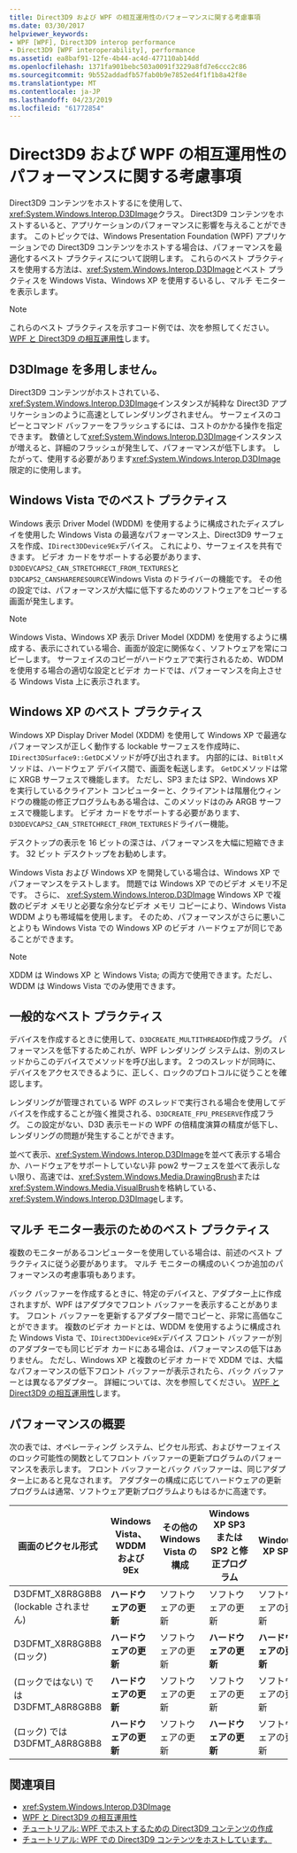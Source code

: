 ```yaml
---
title: Direct3D9 および WPF の相互運用性のパフォーマンスに関する考慮事項
ms.date: 03/30/2017
helpviewer_keywords:
- WPF [WPF], Direct3D9 interop performance
- Direct3D9 [WPF interoperability], performance
ms.assetid: ea8baf91-12fe-4b44-ac4d-477110ab14dd
ms.openlocfilehash: 1371fa901bebc503a0091f3229a8fd7e6ccc2c86
ms.sourcegitcommit: 9b552addadfb57fab0b9e7852ed4f1f1b8a42f8e
ms.translationtype: MT
ms.contentlocale: ja-JP
ms.lasthandoff: 04/23/2019
ms.locfileid: "61772854"
---
```

# <a name="performance-considerations-for-direct3d9-and-wpf-interoperability"></a>Direct3D9 および WPF の相互運用性のパフォーマンスに関する考慮事項
Direct3D9 コンテンツをホストするにを使用して、<xref:System.Windows.Interop.D3DImage>クラス。 Direct3D9 コンテンツをホストするいると、アプリケーションのパフォーマンスに影響を与えることができます。 このトピックでは、Windows Presentation Foundation (WPF) アプリケーションでの Direct3D9 コンテンツをホストする場合は、パフォーマンスを最適化するベスト プラクティスについて説明します。 これらのベスト プラクティスを使用する方法は、<xref:System.Windows.Interop.D3DImage>とベスト プラクティスを Windows Vista、Windows XP を使用するいるし、マルチ モニターを表示します。  
  
> [!NOTE]
>  これらのベスト プラクティスを示すコード例では、次を参照してください。 [WPF と Direct3D9 の相互運用性](wpf-and-direct3d9-interoperation.md)します。  
  
## <a name="use-d3dimage-sparingly"></a>D3DImage を多用しません。  
 Direct3D9 コンテンツがホストされている、<xref:System.Windows.Interop.D3DImage>インスタンスが純粋な Direct3D アプリケーションのように高速としてレンダリングされません。 サーフェイスのコピーとコマンド バッファーをフラッシュするには、コストのかかる操作を指定できます。 数値として<xref:System.Windows.Interop.D3DImage>インスタンスが増えると、詳細のフラッシュが発生して、パフォーマンスが低下します。 したがって、使用する必要があります<xref:System.Windows.Interop.D3DImage>限定的に使用します。  
  
## <a name="best-practices-on-windows-vista"></a>Windows Vista でのベスト プラクティス  
 Windows 表示 Driver Model (WDDM) を使用するように構成されたディスプレイを使用した Windows Vista の最適なパフォーマンス上、Direct3D9 サーフェスを作成、`IDirect3DDevice9Ex`デバイス。 これにより、サーフェイスを共有できます。 ビデオ カードをサポートする必要があります、`D3DDEVCAPS2_CAN_STRETCHRECT_FROM_TEXTURES`と`D3DCAPS2_CANSHARERESOURCE`Windows Vista のドライバーの機能です。 その他の設定では、パフォーマンスが大幅に低下するためのソフトウェアをコピーする画面が発生します。  
  
> [!NOTE]
>  Windows Vista、Windows XP 表示 Driver Model (XDDM) を使用するように構成する、表示にされている場合、画面が設定に関係なく、ソフトウェアを常にコピーします。 サーフェイスのコピーがハードウェアで実行されるため、WDDM を使用する場合の適切な設定とビデオ カードでは、パフォーマンスを向上させる Windows Vista 上に表示されます。  
  
## <a name="best-practices-on-windows-xp"></a>Windows XP のベスト プラクティス  
 Windows XP Display Driver Model (XDDM) を使用して Windows XP で最適なパフォーマンスが正しく動作する lockable サーフェスを作成時に、`IDirect3DSurface9::GetDC`メソッドが呼び出されます。 内部的には、`BitBlt`メソッドは、ハードウェア デバイス間で、画面を転送します。 `GetDC`メソッドは常に XRGB サーフェスで機能します。 ただし、SP3 または SP2、Windows XP を実行しているクライアント コンピューターと、クライアントは階層化ウィンドウの機能の修正プログラムもある場合は、このメソッドはのみ ARGB サーフェスで機能します。 ビデオ カードをサポートする必要があります、`D3DDEVCAPS2_CAN_STRETCHRECT_FROM_TEXTURES`ドライバー機能。  
  
 デスクトップの表示を 16 ビットの深さは、パフォーマンスを大幅に短縮できます。 32 ビット デスクトップをお勧めします。  
  
 Windows Vista および Windows XP を開発している場合は、Windows XP でパフォーマンスをテストします。 問題では Windows XP でのビデオ メモリ不足です。 さらに、 <xref:System.Windows.Interop.D3DImage> Windows XP で複数のビデオ メモリと必要な余分なビデオ メモリ コピーにより、Windows Vista WDDM よりも帯域幅を使用します。 そのため、パフォーマンスがさらに悪いことよりも Windows Vista での Windows XP のビデオ ハードウェアが同じであることができます。  
  
> [!NOTE]
>  XDDM は Windows XP と Windows Vista; の両方で使用できます。ただし、WDDM は Windows Vista でのみ使用できます。  
  
## <a name="general-best-practices"></a>一般的なベスト プラクティス  
 デバイスを作成するときに使用して、`D3DCREATE_MULTITHREADED`作成フラグ。 パフォーマンスを低下するためこれが、WPF レンダリング システムは、別のスレッドからこのデバイスでメソッドを呼び出します。 2 つのスレッドが同時に、デバイスをアクセスできるように、正しく、ロックのプロトコルに従うことを確認します。  
  
 レンダリングが管理されている WPF のスレッドで実行される場合を使用してデバイスを作成することが強く推奨される、`D3DCREATE_FPU_PRESERVE`作成フラグ。 この設定がない、D3D 表示モードの WPF の倍精度演算の精度が低下し、レンダリングの問題が発生することができます。  
  
 並べて表示、<xref:System.Windows.Interop.D3DImage>を並べて表示する場合か、ハードウェアをサポートしていない非 pow2 サーフェスを並べて表示しない限り、高速では、<xref:System.Windows.Media.DrawingBrush>または<xref:System.Windows.Media.VisualBrush>を格納している、<xref:System.Windows.Interop.D3DImage>します。  
  
## <a name="best-practices-for-multi-monitor-displays"></a>マルチ モニター表示のためのベスト プラクティス  
 複数のモニターがあるコンピューターを使用している場合は、前述のベスト プラクティスに従う必要があります。 マルチ モニターの構成のいくつか追加のパフォーマンスの考慮事項もあります。  
  
 バック バッファーを作成するときに、特定のデバイスと、アダプター上に作成されますが、WPF はアダプタでフロント バッファーを表示することがあります。 フロント バッファーを更新するアダプター間でコピーと、非常に高価なことができます。 複数のビデオ カードとは、WDDM を使用するように構成された Windows Vista で、`IDirect3DDevice9Ex`デバイス フロント バッファーが別のアダプターでも同じビデオ カードにある場合は、パフォーマンスの低下はありません。 ただし、Windows XP と複数のビデオ カードで XDDM では、大幅なパフォーマンスの低下フロント バッファーが表示されたら、バック バッファーとは異なるアダプター。 詳細については、次を参照してください。 [WPF と Direct3D9 の相互運用性](wpf-and-direct3d9-interoperation.md)します。  
  
## <a name="performance-summary"></a>パフォーマンスの概要  
 次の表では、オペレーティング システム、ピクセル形式、およびサーフェイスのロック可能性の関数としてフロント バッファーの更新プログラムのパフォーマンスを表示します。 フロント バッファーとバック バッファーは、同じアダプター上にあると見なされます。 アダプターの構成に応じてハードウェアの更新プログラムは通常、ソフトウェア更新プログラムよりもはるかに高速です。  
  
|画面のピクセル形式|Windows Vista、WDDM および 9Ex|その他の Windows Vista の構成|Windows XP SP3 または SP2 と修正プログラム|Windows XP SP2|  
|--------------------------|---------------------------------|----------------------------------------|--------------------------------------|--------------------|  
|D3DFMT_X8R8G8B8 (lockable されません)|**ハードウェアの更新**|ソフトウェアの更新|ソフトウェアの更新|ソフトウェアの更新|  
|D3DFMT_X8R8G8B8 (ロック)|**ハードウェアの更新**|ソフトウェアの更新|**ハードウェアの更新**|**ハードウェアの更新**|  
|(ロックではない) では D3DFMT_A8R8G8B8|**ハードウェアの更新**|ソフトウェアの更新|ソフトウェアの更新|ソフトウェアの更新|  
|(ロック) では D3DFMT_A8R8G8B8|**ハードウェアの更新**|ソフトウェアの更新|**ハードウェアの更新**|ソフトウェアの更新|  
  
## <a name="see-also"></a>関連項目

- <xref:System.Windows.Interop.D3DImage>
- [WPF と Direct3D9 の相互運用性](wpf-and-direct3d9-interoperation.md)
- [チュートリアル: WPF でホストするための Direct3D9 コンテンツの作成](walkthrough-creating-direct3d9-content-for-hosting-in-wpf.md)
- [チュートリアル: WPF での Direct3D9 コンテンツをホストしています。](walkthrough-hosting-direct3d9-content-in-wpf.md)
